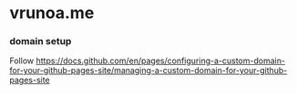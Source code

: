 # vrunoa.me


### domain setup

Follow https://docs.github.com/en/pages/configuring-a-custom-domain-for-your-github-pages-site/managing-a-custom-domain-for-your-github-pages-site
